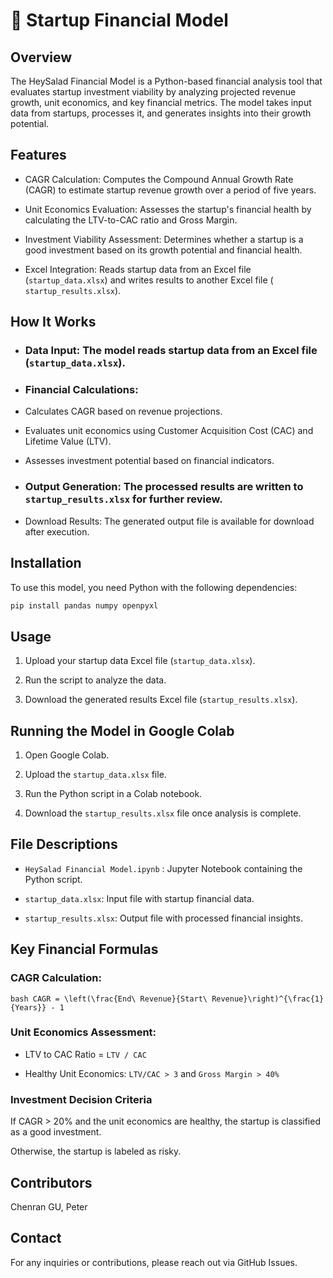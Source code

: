 # 🏦 Startup Financial Model

## Overview

The HeySalad Financial Model is a Python-based financial analysis tool that evaluates startup investment viability by analyzing projected revenue growth, unit economics, and key financial metrics. The model takes input data from startups, processes it, and generates insights into their growth potential.

## Features

- CAGR Calculation: Computes the Compound Annual Growth Rate (CAGR) to estimate startup revenue growth over a period of five years.

- Unit Economics Evaluation: Assesses the startup's financial health by calculating the LTV-to-CAC ratio and Gross Margin.

- Investment Viability Assessment: Determines whether a startup is a good investment based on its growth potential and financial health.

- Excel Integration: Reads startup data from an Excel file (```startup_data.xlsx```) and writes results to another Excel file (``` startup_results.xlsx```).

## How It Works

- ### Data Input: The model reads startup data from an Excel file (```startup_data.xlsx```).

- ### Financial Calculations:

- Calculates CAGR based on revenue projections.

- Evaluates unit economics using Customer Acquisition Cost (CAC) and Lifetime Value (LTV).

- Assesses investment potential based on financial indicators.

- ### Output Generation: The processed results are written to ```startup_results.xlsx``` for further review.

- Download Results: The generated output file is available for download after execution.

## Installation

To use this model, you need Python with the following dependencies:

```bash
pip install pandas numpy openpyxl
```

## Usage

1. Upload your startup data Excel file (```startup_data.xlsx```).

2. Run the script to analyze the data.

3. Download the generated results Excel file (```startup_results.xlsx```).

## Running the Model in Google Colab

1. Open Google Colab.

2. Upload the ```startup_data.xlsx``` file.

3. Run the Python script in a Colab notebook.

4. Download the ```startup_results.xlsx``` file once analysis is complete.

## File Descriptions

- ```HeySalad Financial Model.ipynb``` : Jupyter Notebook containing the Python script.

- ```startup_data.xlsx```: Input file with startup financial data.

- ```startup_results.xlsx```: Output file with processed financial insights.

## Key Financial Formulas

### CAGR Calculation:

```bash CAGR = \left(\frac{End\ Revenue}{Start\ Revenue}\right)^{\frac{1}{Years}} - 1```

### Unit Economics Assessment:

- LTV to CAC Ratio = ```LTV / CAC```

- Healthy Unit Economics: ```LTV/CAC > 3``` and ```Gross Margin > 40%```

### Investment Decision Criteria

If CAGR > 20% and the unit economics are healthy, the startup is classified as a good investment.

Otherwise, the startup is labeled as risky.

## Contributors

Chenran GU, Peter

## Contact

For any inquiries or contributions, please reach out via GitHub Issues.
